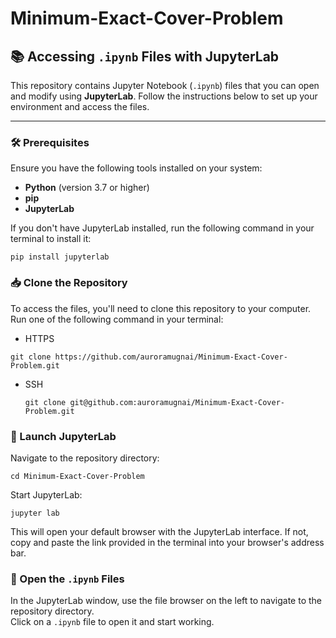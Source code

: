 # Minimum-Exact-Cover-Problem

## 📚 Accessing `.ipynb` Files with JupyterLab

This repository contains Jupyter Notebook (`.ipynb`) files that you can open and modify using **JupyterLab**. Follow the instructions below to set up your environment and access the files.

---

### 🛠️ Prerequisites
Ensure you have the following tools installed on your system:
- **Python** (version 3.7 or higher)
- **pip** 
- **JupyterLab**

If you don't have JupyterLab installed, run the following command in your terminal to install it:
```
pip install jupyterlab
```

### 📥 Clone the Repository
To access the files, you'll need to clone this repository to your computer. Run one of the following command in your terminal:
-  HTTPS
  ```
  git clone https://github.com/auroramugnai/Minimum-Exact-Cover-Problem.git
  ```

- SSH
  ```
  git clone git@github.com:auroramugnai/Minimum-Exact-Cover-Problem.git
  ```

### 🚀 Launch JupyterLab
Navigate to the repository directory:
```
cd Minimum-Exact-Cover-Problem
```
Start JupyterLab:
```
jupyter lab
```
This will open your default browser with the JupyterLab interface. 
If not, copy and paste the link provided in the terminal into your browser's address bar.

### 📂 Open the `.ipynb` Files
In the JupyterLab window, use the file browser on the left to navigate to the repository directory.  
Click on a `.ipynb` file to open it and start working.



